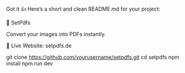 Got it 👍 Here’s a short and clean README.md for your project:

📄 SetPdfs

Convert your images into PDFs instantly.

🔗 Live Website: setpdfs.de

git clone https://github.com/yourusername/setpdfs.git
cd setpdfs
npm install
npm run dev

